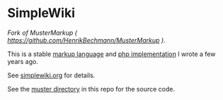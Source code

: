 # SimpleWiki
*Fork of MusterMarkup ( https://github.com/HenrikBechmann/MusterMarkup ).*

This is a stable [markup language](http://simplewiki.org/language) and
[php implementation](http://simplewiki.org) I wrote a few years ago.

See [simplewiki.org](http://simplewiki.org) for details.

See the
[muster directory](https://github.com/HenrikBechmann/MusterMarkup/tree/master/muster)
in this repo for the source code.
